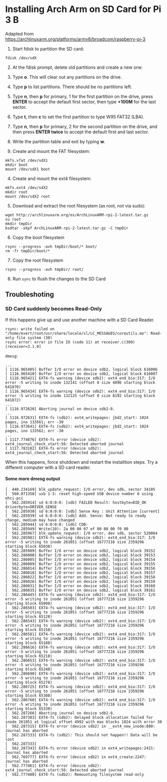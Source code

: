 # Installing Arch Arm on SD Card for Pi 3 B

Adapted from https://archlinuxarm.org/platforms/armv8/broadcom/raspberry-pi-3

1. Start fdisk to partition the SD card:
```
fdisk /dev/sdX
```

2. At the fdisk prompt, delete old partitions and create a new one: 
  1. Type **o**. This will clear out any partitions on the drive.
  2. Type **p** to list partitions. There should be no partitions left.
  3. Type **n**, then **p** for primary, 1 for the first partition on the drive, press **ENTER** to accept the default first sector, then type **+100M** for the last sector.
  4. Type **t**, then **c** to set the first partition to type W95 FAT32 (LBA).
  5. Type **n**, then **p** for primary, 2 for the second partition on the drive, and then press **ENTER twice** to accept the default first and last sector.
  6. Write the partition table and exit by typing **w**.
  
3.  Create and mount the FAT filesystem:
```
mkfs.vfat /dev/sdX1
mkdir boot
mount /dev/sdX1 boot
```

4. Create and mount the ext4 filesystem:

```
mkfs.ext4 /dev/sdX2
mkdir root
mount /dev/sdX2 root
```

5. Download and extract the root filesystem (as root, not via sudo):
```
wget http://archlinuxarm.org/os/ArchLinuxARM-rpi-2-latest.tar.gz
su root
mkdir tmpDir
bsdtar -xkpf ArchLinuxARM-rpi-2-latest.tar.gz -C tmpDir
```

6. Copy the boot filesystem
```
rsync --progress -avh tmpDir/boot/* boot/
rm -fr tmpDir/boot/*
```

7. Copy the root filesystem
```
rsync --progress -avh tmpDir/ root/
```

8. Run `sync` to flush the changes to the SD Card

## Troubleshoting
### SD Card suddenly becomes Read-Only
If this happens give up and use another machine with a SD Card Reader.

```
rsync: write failed on "/home/evert/root/usr/share/locale/sl/LC_MESSAGES/coreutils.mo": Read-only file system (30)
rsync error: error in file IO (code 11) at receiver.c(389) [receiver=3.1.0]
```

`dmesg`:
```
...
[ 1116.965405] Buffer I/O error on device sdb2, logical block 616006
[ 1116.965410] Buffer I/O error on device sdb2, logical block 616007
[ 1116.965421] EXT4-fs warning (device sdb2): ext4_end_bio:317: I/O error -5 writing to inode 132141 (offset 0 size 4096 starting block 641870)
[ 1116.965434] EXT4-fs warning (device sdb2): ext4_end_bio:317: I/O error -5 writing to inode 132125 (offset 0 size 8192 starting block 641872)
...
[ 1116.972620] Aborting journal on device sdb2-8.
...
[ 1116.972631] EXT4-fs (sdb2): ext4_writepages: jbd2_start: 1024 pages, ino 133561; err -30
[ 1116.972641] EXT4-fs (sdb2): ext4_writepages: jbd2_start: 1024 pages, ino 133562; err -30
...
[ 1117.774876] EXT4-fs error (device sdb2): ext4_journal_check_start:56: Detected aborted journal
[ 1117.783182] EXT4-fs error (device sdb2): ext4_journal_check_start:56: Detected aborted journal
```

When this happens, force shutdown and restart the installtion steps. Try a different computer with a SD card reader.

#### Some more dmesg output
```
[  440.234169] blk_update_request: I/O error, dev sdb, sector 34105
[  560.071358] usb 1-3: reset high-speed USB device number 6 using ehci-pci
[  562.285914] sd 6:0:0:0: [sdb] FAILED Result: hostbyte=DID_OK driverbyte=DRIVER_SENSE
[  562.285930] sd 6:0:0:0: [sdb] Sense Key : Unit Attention [current]
[  562.285939] sd 6:0:0:0: [sdb] Add. Sense: Not ready to ready change, medium may have changed
[  562.285944] sd 6:0:0:0: [sdb] CDB: 
[  562.285949] Write(10): 2a 00 00 07 ef 80 00 00 f0 00
[  562.285967] blk_update_request: I/O error, dev sdb, sector 520064
[  562.285981] EXT4-fs warning (device sdb2): ext4_end_bio:317: I/O error -5 writing to inode 261051 (offset 16777216 size 2359296 starting block 65038)
[  562.285989] Buffer I/O error on device sdb2, logical block 39152
[  562.286000] Buffer I/O error on device sdb2, logical block 39153
[  562.286005] Buffer I/O error on device sdb2, logical block 39154
[  562.286009] Buffer I/O error on device sdb2, logical block 39155
[  562.286014] Buffer I/O error on device sdb2, logical block 39156
[  562.286018] Buffer I/O error on device sdb2, logical block 39157
[  562.286022] Buffer I/O error on device sdb2, logical block 39158
[  562.286026] Buffer I/O error on device sdb2, logical block 39159
[  562.286031] Buffer I/O error on device sdb2, logical block 39160
[  562.286035] Buffer I/O error on device sdb2, logical block 39161
[  562.286445] EXT4-fs warning (device sdb2): ext4_end_bio:317: I/O error -5 writing to inode 261051 (offset 16777216 size 2359296 starting block 65098)
[  562.286503] EXT4-fs warning (device sdb2): ext4_end_bio:317: I/O error -5 writing to inode 261051 (offset 16777216 size 2359296 starting block 65128)
[  562.286543] EXT4-fs warning (device sdb2): ext4_end_bio:317: I/O error -5 writing to inode 261051 (offset 16777216 size 2359296 starting block 65158)
[  562.286581] EXT4-fs warning (device sdb2): ext4_end_bio:317: I/O error -5 writing to inode 261051 (offset 16777216 size 2359296 starting block 65188)
[  562.286616] EXT4-fs warning (device sdb2): ext4_end_bio:317: I/O error -5 writing to inode 261051 (offset 16777216 size 2359296 starting block 65218)
[  562.286653] EXT4-fs warning (device sdb2): ext4_end_bio:317: I/O error -5 writing to inode 261051 (offset 16777216 size 2359296 starting block 65248)
[  562.286690] EXT4-fs warning (device sdb2): ext4_end_bio:317: I/O error -5 writing to inode 261051 (offset 16777216 size 2359296 starting block 65278)
[  562.286725] EXT4-fs warning (device sdb2): ext4_end_bio:317: I/O error -5 writing to inode 261051 (offset 16777216 size 2359296 starting block 65308)
[  562.286760] EXT4-fs warning (device sdb2): ext4_end_bio:317: I/O error -5 writing to inode 261051 (offset 16777216 size 2359296 starting block 65338)
[  562.287266] Aborting journal on device sdb2-8.
[  562.287303] EXT4-fs (sdb2): Delayed block allocation failed for inode 261051 at logical offset 4992 with max blocks 1024 with error 30
[  562.287315] EXT4-fs error (device sdb2) in __ext4_new_inode:880: Journal has aborted
[  562.287333] EXT4-fs (sdb2): This should not happen!! Data will be lost
[  562.287333] 
[  562.287343] EXT4-fs error (device sdb2) in ext4_writepages:2421: Journal has aborted
[  562.769777] EXT4-fs error (device sdb2) in ext4_create:2247: Journal has aborted
[  562.777461] EXT4-fs error (device sdb2): ext4_journal_check_start:56: Detected aborted journal
[  562.777480] EXT4-fs (sdb2): Remounting filesystem read-only
```
